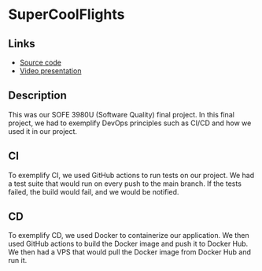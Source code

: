 # SuperCoolFlights

## Links

- [Source code](https://github.com/JeremyTubongbanua/SOFE3980U-FinalProject)
- [Video presentation](https://youtu.be/U1nbSbZJfDw)

## Description

This was our SOFE 3980U (Software Quality) final project. In this final project, we had to exemplify DevOps principles such as CI/CD and how we used it in our project.

## CI

To exemplify CI, we used GitHub actions to run tests on our project. We had a test suite that would run on every push to the main branch. If the tests failed, the build would fail, and we would be notified.

## CD

To exemplify CD, we used Docker to containerize our application. We then used GitHub actions to build the Docker image and push it to Docker Hub. We then had a VPS that would pull the Docker image from Docker Hub and run it.
